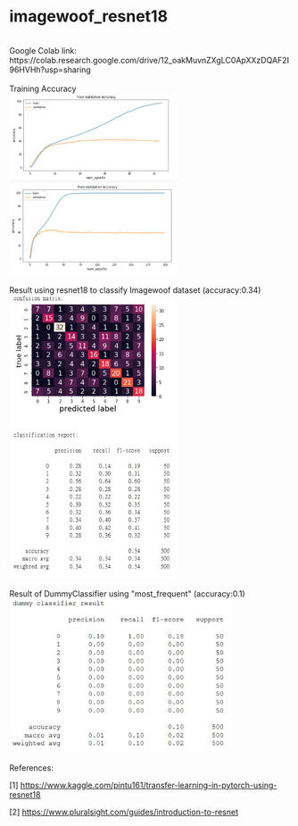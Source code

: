 # imagewoof_resnet18

<br>
Google Colab link: https://colab.research.google.com/drive/12_oakMuvnZXgLC0ApXXzDQAF2I96HVHh?usp=sharing
<br>
<br>
Training Accuracy
<br>
<img src="Training50epoch.PNG" width="300px">
<img src="Training200epoch.PNG" width="300px">
<br>
<br>
Result using resnet18 to classify Imagewoof dataset (accuracy:0.34)
<br>
<img src="result200epochs.PNG" width="300px">
<br>
<br>
Result of DummyClassifier using "most_frequent" (accuracy:0.1)
<br>
<img src="DummyClassifier.PNG" width="400px">
<br>
<br>
References:

[1] https://www.kaggle.com/pintu161/transfer-learning-in-pytorch-using-resnet18

[2] https://www.pluralsight.com/guides/introduction-to-resnet


